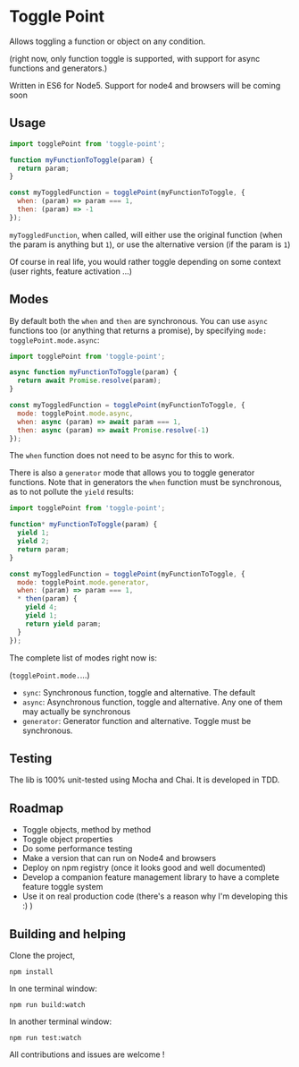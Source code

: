 Toggle Point
============

Allows toggling a function or object on any condition.

(right now, only function toggle is supported,
 with support for async functions and generators.)

Written in ES6 for Node5. Support for node4 and browsers will be coming soon

## Usage
```js
import togglePoint from 'toggle-point';

function myFunctionToToggle(param) {
  return param;
}

const myToggledFunction = togglePoint(myFunctionToToggle, {
  when: (param) => param === 1,
  then: (param) => -1
});
```

`myToggledFunction`, when called, will either use the original function
(when the param is anything but `1`), or use the alternative version
(if the param is `1`)

Of course in real life, you would rather toggle depending on some context (user rights, feature activation …)

## Modes

By default both the `when` and `then` are synchronous. You can use `async` functions too
(or anything that returns a promise), by specifying `mode: togglePoint.mode.async`:

```js
import togglePoint from 'toggle-point';

async function myFunctionToToggle(param) {
  return await Promise.resolve(param);
}

const myToggledFunction = togglePoint(myFunctionToToggle, {
  mode: togglePoint.mode.async,
  when: async (param) => await param === 1,
  then: async (param) => await Promise.resolve(-1)
});
```

The `when` function does not need to be async for this to work.

There is also a `generator` mode that allows you to toggle generator functions.
Note that in generators the `when` function must be synchronous, as to not pollute the `yield` results:

```js
import togglePoint from 'toggle-point';

function* myFunctionToToggle(param) {
  yield 1;
  yield 2;
  return param;
}

const myToggledFunction = togglePoint(myFunctionToToggle, {
  mode: togglePoint.mode.generator,
  when: (param) => param === 1,
  * then(param) {
    yield 4;
    yield 1;
    return yield param;
  }
});
```

The complete list of modes right now is:

(`togglePoint.mode.`...)
- `sync`: Synchronous function, toggle and alternative. The default
- `async`: Asynchronous function, toggle and alternative. Any one of them may actually be synchronous
- `generator`: Generator function and alternative. Toggle must be synchronous.

## Testing

The lib is 100% unit-tested using Mocha and Chai. It is developed in TDD.

## Roadmap

- Toggle objects, method by method
- Toggle object properties
- Do some performance testing
- Make a version that can run on Node4 and browsers
- Deploy on npm registry (once it looks good and well documented)
- Develop a companion feature management library to have a complete feature toggle system
- Use it on real production code (there's a reason why I'm developing this :) )

## Building and helping

Clone the project,
```
npm install
```

In one terminal window:
```
npm run build:watch
```

In another terminal window:
```
npm run test:watch
```

All contributions and issues are welcome !
